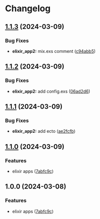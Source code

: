 # Changelog

## [1.1.3](https://github.com/nicolas-mark/release-please-testing/compare/ice_t-v1.1.2...ice_t-v1.1.3) (2024-03-09)


### Bug Fixes

* **elixir_app2:** mix.exs comment ([c94abb5](https://github.com/nicolas-mark/release-please-testing/commit/c94abb5712f7026a5b40df31cba48c5cba4de1e4))

## [1.1.2](https://github.com/nicolas-mark/release-please-testing/compare/ice_t-v1.1.1...ice_t-v1.1.2) (2024-03-09)


### Bug Fixes

* **elixir_app2:** add config.exs ([06ad2d6](https://github.com/nicolas-mark/release-please-testing/commit/06ad2d6fbbbf8fda8c24834be162d4b2da818b49))

## [1.1.1](https://github.com/nicolas-mark/release-please-testing/compare/ice_t-v1.1.0...ice_t-v1.1.1) (2024-03-09)


### Bug Fixes

* **elixir_app2:** add ecto ([ae2fcfb](https://github.com/nicolas-mark/release-please-testing/commit/ae2fcfb4ce4c232ccf4e37e10c42891101a6069c))

## [1.1.0](https://github.com/nicolas-mark/release-please-testing/compare/ice_t-v1.0.0...ice_t-v1.1.0) (2024-03-09)


### Features

* elixir apps ([7abfc9c](https://github.com/nicolas-mark/release-please-testing/commit/7abfc9c636f8b56ba83b147550dad6e9d90e9b26))

## 1.0.0 (2024-03-08)


### Features

* elixir apps ([7abfc9c](https://github.com/nicolas-mark/release-please-testing/commit/7abfc9c636f8b56ba83b147550dad6e9d90e9b26))
